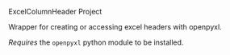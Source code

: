 ExcelColumnHeader Project

Wrapper for creating or accessing excel headers with openpyxl.

*Requires* the `openpyxl` python module to be installed.
